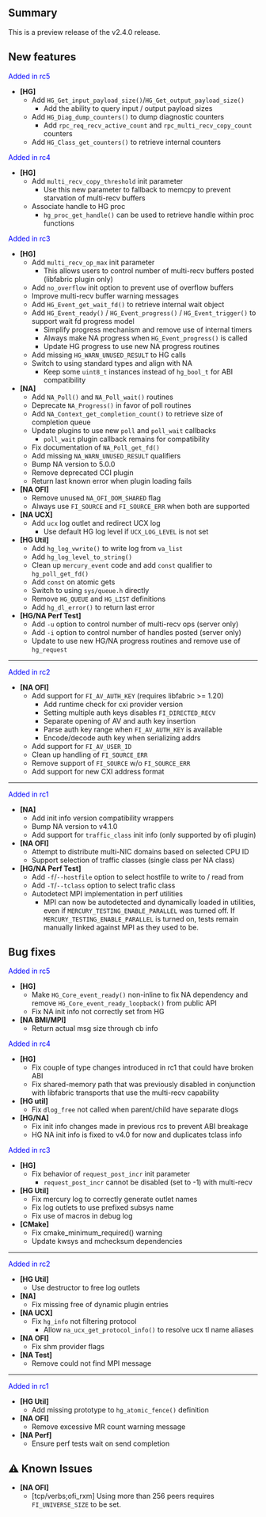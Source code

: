 ## Summary

This is a preview release of the v2.4.0 release.

## New features

<span style="color:blue">Added in rc5</span>

- __[HG]__
    - Add `HG_Get_input_payload_size()`/`HG_Get_output_payload_size()`
        - Add the ability to query input / output payload sizes
    - Add `HG_Diag_dump_counters()` to dump diagnostic counters
        - Add `rpc_req_recv_active_count` and `rpc_multi_recv_copy_count` counters
    - Add `HG_Class_get_counters()` to retrieve internal counters

<span style="color:blue">Added in rc4</span>

- __[HG]__
    - Add `multi_recv_copy_threshold` init parameter
        - Use this new parameter to fallback to memcpy to prevent starvation of multi-recv buffers
    - Associate handle to HG proc
        - `hg_proc_get_handle()` can be used to retrieve handle within proc functions

<span style="color:blue">Added in rc3</span>

- __[HG]__
    - Add `multi_recv_op_max` init parameter
        - This allows users to control number of multi-recv buffers posted (libfabric plugin only)
    - Add `no_overflow` init option to prevent use of overflow buffers
    - Improve multi-recv buffer warning messages
    - Add `HG_Event_get_wait_fd()` to retrieve internal wait object
    - Add `HG_Event_ready()` / `HG_Event_progress()` / `HG_Event_trigger()` to support wait fd progress model
        - Simplify progress mechanism and remove use of internal timers
        - Always make NA progress when `HG_Event_progress()` is called
        - Update HG progress to use new NA progress routines
    - Add missing `HG_WARN_UNUSED_RESULT` to HG calls
    - Switch to using standard types and align with NA
        - Keep some `uint8_t` instances instead of `hg_bool_t` for ABI compatibility
- __[NA]__
    - Add `NA_Poll()` and `NA_Poll_wait()` routines
    - Deprecate `NA_Progress()` in favor of poll routines
    - Add `NA_Context_get_completion_count()` to retrieve size of completion queue
    - Update plugins to use new `poll` and `poll_wait` callbacks
        - `poll_wait` plugin callback remains for compatibility
    - Fix documentation of `NA_Poll_get_fd()`
    - Add missing `NA_WARN_UNUSED_RESULT` qualifiers
    - Bump NA version to 5.0.0
    - Remove deprecated CCI plugin
    - Return last known error when plugin loading fails
- __[NA OFI]__
    - Remove unused `NA_OFI_DOM_SHARED` flag
    - Always use `FI_SOURCE` and `FI_SOURCE_ERR` when both are supported
- __[NA UCX]__
    - Add `ucx` log outlet and redirect UCX log
        - Use default HG log level if `UCX_LOG_LEVEL` is not set
- __[HG Util]__
    - Add `hg_log_vwrite()` to write log from `va_list`
    - Add `hg_log_level_to_string()`
    - Clean up `mercury_event` code and add `const` qualifier to `hg_poll_get_fd()`
    - Add `const` on atomic gets
    - Switch to using `sys/queue.h` directly
    - Remove `HG_QUEUE` and `HG_LIST` definitions
    - Add `hg_dl_error()` to return last error
- __[HG/NA Perf Test]__
    - Add `-u` option to control number of multi-recv ops (server only)
    - Add `-i` option to control number of handles posted (server only)
    - Update to use new HG/NA progress routines and remove use of `hg_request`

---
<span style="color:blue">Added in rc2</span>

- __[NA OFI]__
    - Add support for `FI_AV_AUTH_KEY` (requires libfabric >= 1.20)
        - Add runtime check for cxi provider version
        - Setting multiple auth keys disables `FI_DIRECTED_RECV`
        - Separate opening of AV and auth key insertion
        - Parse auth key range when `FI_AV_AUTH_KEY` is available
        - Encode/decode auth key when serializing addrs
    - Add support for `FI_AV_USER_ID`
    - Clean up handling of `FI_SOURCE_ERR`
    - Remove support of `FI_SOURCE` w/o `FI_SOURCE_ERR`
    - Add support for new CXI address format

---
<span style="color:blue">Added in rc1</span>

- __[NA]__
    - Add init info version compatibility wrappers
    - Bump NA version to v4.1.0
    - Add support for `traffic_class` init info (only supported by ofi plugin)
- __[NA OFI]__
    - Attempt to distribute multi-NIC domains based on selected CPU ID
    - Support selection of traffic classes (single class per NA class)
- __[HG/NA Perf Test]__
    - Add `-f`/`--hostfile` option to select hostfile to write to / read from
    - Add `-T`/`--tclass` option to select trafic class
    - Autodetect MPI implementation in perf utilities
        - MPI can now be autodetected and dynamically loaded in utilities, even if `MERCURY_TESTING_ENABLE_PARALLEL` was turned off. If `MERCURY_TESTING_ENABLE_PARALLEL` is turned on, tests remain manually linked against MPI as they used to be.

## Bug fixes

<span style="color:blue">Added in rc5</span>

- __[HG]__
    - Make `HG_Core_event_ready()` non-inline to fix NA dependency and remove `HG_Core_event_ready_loopback()` from public API
    - Fix NA init info not correctly set from HG
- __[NA BMI/MPI]__
    - Return actual msg size through cb info

<span style="color:blue">Added in rc4</span>

- __[HG]__
    - Fix couple of type changes introduced in rc1 that could have broken ABI
    - Fix shared-memory path that was previously disabled in conjunction with libfabric transports that use the multi-recv capability
- __[HG util]__
    - Fix `dlog_free` not called when parent/child have separate dlogs
- __[HG/NA]__
    - Fix init info changes made in previous rcs to prevent ABI breakage 
    - HG NA init info is fixed to v4.0 for now and duplicates tclass info

<span style="color:blue">Added in rc3</span>

- __[HG]__
    - Fix behavior of `request_post_incr` init parameter
        - `request_post_incr` cannot be disabled (set to -1) with multi-recv
- __[HG Util]__
    - Fix mercury log to correctly generate outlet names
    - Fix log outlets to use prefixed subsys name
    - Fix use of macros in debug log
- __[CMake]__
    - Fix cmake_minimum_required() warning
    - Update kwsys and mchecksum dependencies

---
<span style="color:blue">Added in rc2</span>

- __[HG Util]__
    - Use destructor to free log outlets
- __[NA]__
    - Fix missing free of dynamic plugin entries
- __[NA UCX]__
    - Fix `hg_info` not filtering protocol   
        - Allow `na_ucx_get_protocol_info()` to resolve ucx tl name aliases
- __[NA OFI]__
    - Fix shm provider flags
- __[NA Test]__
    - Remove could not find MPI message

---
<span style="color:blue">Added in rc1</span>

- __[HG Util]__
    - Add missing prototype to `hg_atomic_fence()` definition
- __[NA OFI]__
    - Remove excessive MR count warning message
- __[NA Perf]__
    - Ensure perf tests wait on send completion

## :warning: Known Issues

- __[NA OFI]__
    - [tcp/verbs;ofi_rxm] Using more than 256 peers requires `FI_UNIVERSE_SIZE` to be set.
